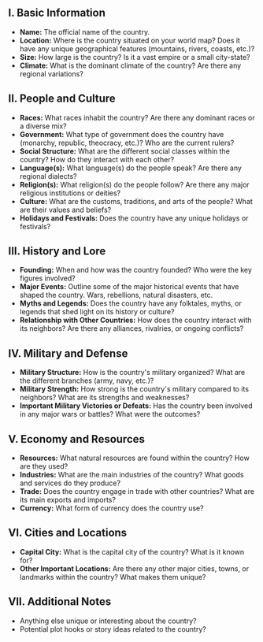 ## **I. Basic Information**

- **Name:** The official name of the country.
- **Location:** Where is the country situated on your world map? Does it have any unique geographical features (mountains, rivers, coasts, etc.)?
- **Size:** How large is the country? Is it a vast empire or a small city-state?
- **Climate:** What is the dominant climate of the country? Are there any regional variations?

## **II. People and Culture**

- **Races:** What races inhabit the country? Are there any dominant races or a diverse mix?
- **Government:** What type of government does the country have (monarchy, republic, theocracy, etc.)? Who are the current rulers?
- **Social Structure:** What are the different social classes within the country? How do they interact with each other?
- **Language(s):** What language(s) do the people speak? Are there any regional dialects?
- **Religion(s):** What religion(s) do the people follow? Are there any major religious institutions or deities?
- **Culture:** What are the customs, traditions, and arts of the people? What are their values and beliefs?
- **Holidays and Festivals:** Does the country have any unique holidays or festivals?

## **III. History and Lore**

- **Founding:** When and how was the country founded? Who were the key figures involved?
- **Major Events:** Outline some of the major historical events that have shaped the country. Wars, rebellions, natural disasters, etc.
- **Myths and Legends:** Does the country have any folktales, myths, or legends that shed light on its history or culture?
- **Relationship with Other Countries:** How does the country interact with its neighbors? Are there any alliances, rivalries, or ongoing conflicts?

## **IV. Military and Defense**

- **Military Structure:** How is the country's military organized? What are the different branches (army, navy, etc.)?
- **Military Strength:** How strong is the country's military compared to its neighbors? What are its strengths and weaknesses?
- **Important Military Victories or Defeats:** Has the country been involved in any major wars or battles? What were the outcomes?

## **V. Economy and Resources**

- **Resources:** What natural resources are found within the country? How are they used?
- **Industries:** What are the main industries of the country? What goods and services do they produce?
- **Trade:** Does the country engage in trade with other countries? What are its main exports and imports?
- **Currency:** What form of currency does the country use?

## **VI. Cities and Locations**

- **Capital City:** What is the capital city of the country? What is it known for?
- **Other Important Locations:** Are there any other major cities, towns, or landmarks within the country? What makes them unique?

## **VII. Additional Notes**

- Anything else unique or interesting about the country?
- Potential plot hooks or story ideas related to the country?